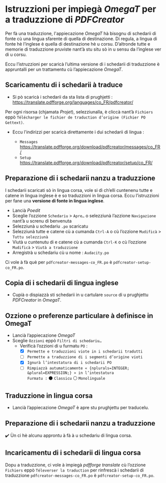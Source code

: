 # Istruzzioni per impiegà _OmegaT_ per a traduzzione di _PDFCreator_

Per fà una traduzzione, l'appiecazione _OmegaT_ hà bisognu di schedarii di fonte cù una lingua sfarente di quella di destinazione. Di regula, a lingua di fonte hè l’inglese è quella di destinazione hè u corsu. D’altronde tutte e memorie di traduzzione pruviste nant’à stu situ sò in u sensu da l’inglese ver di u corsu.

Eccu l’istruzzioni per scaricà l’ultima versione di i schedarii di traduzzione è appruntalli per un trattamentu cù l’appiecazione _OmegaT_.

## Scaricamentu di i schedarii à traduce

- Si pò scaricà i schedarii da sta lista di prughjetti :  
  https://translate.pdfforge.org/languages/co_FR/pdfcreator/  

Per ogni risorsa (chjamata _Projet_), selezziunalla, è cliccà nant’à `Fichiers` eppò `Télécharger le fichier de traduction d’origine (Fichier PO Gettext)`.

- Eccu l'indirizzi per scaricà direttamente i dui schedarii di lingua :  

  - `Messages` https://translate.pdfforge.org/download/pdfcreator/messages/co_FR/
  - `Setup` https://translate.pdfforge.org/download/pdfcreator/setup/co_FR/

## Preparazione di i schedarii nanzu a traduzzione

I schedarii scaricati sò in lingua corsa, vole si dì ch’elli cuntenenu tutte e catene in lingua inglese è e so traduzzioni in lingua corsa. Eccu l’istruzzioni per fane una __versione di fonte in lingua inglese__.

- Lancià _Poedit_
- Sceglie l’ozzione `Schedariu` > `Apre…` o selezziunà l’azzione `Navigazione` nant’à u screnu di benvenuta
- Selezziunà u schedariu `.po` scaricatu
- Selezziunà tutte e catene cù a cumanda `Ctrl-A` o cù l’ozzione `Mudificà` > `Tuttu selezziunà`
- Viutà u cuntenutu di e catene cù a cumanda `Ctrl-K` o cù l’ozzione `Mudificà` > `Viutà a traduzzione`
- Arregistrà u schedariu cù u nome : `Audacity.po`

Ci vole à fà què per `pdfcreator-messages-co_FR.po` è `pdfcreator-setup-co_FR.po`.

## Copia di i schedarii di lingua inglese

- Cupià o dispiazzà sti schedarii in u cartulare `source` di u prughjettu _PDFCreator_ in _OmegaT_.

## Ozzione o preferenze particulare à definisce in OmegaT

- Lancià l’appiecazione _OmegaT_
- Sceglie `Ozzioni` eppò `Filtri di schedariu…`
  - Verificà l’ozzioni di u furmatu `PO` :  
    - [x] `Permette e traduzzioni viote in i schedarii tradutti`
    - [ ] `Permette a traduzzione di i segmenti d’origine vioti`
    - [x] `Ignurà l’intestatura di i schedarii PO`
    - [ ] `Rimpiazzà autumaticamente « {nplurals=INTEGER; &plural=EXPRESSION;} » in l’intestatura`  
	      `Furmatu :` ⚫ `Classicu`   ⚪ `Monolinguale`

## Traduzzione in lingua corsa

- Lancià l’appiecazione _OmegaT_ è apre stu prughjettu per traducelu.

## Preparazione di i schedarii nanzu a traduzzione

✔️ Ùn ci hè alcunu approntu à fà à u schedariu di lingua corsa.

## Incaricamentu di i schedarii di lingua corsa

Dopu a traduzzione, ci vole à impiegà _pdfforge translate_ cù l’ozzione `Fichiers` eppò `Téleverser la traduction` per rinfrescà i schedarii di traduzzione `pdfcreator-messages-co_FR.po` è `pdfcreator-setup-co_FR.po`.
